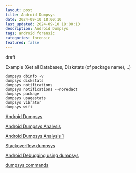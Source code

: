 ```yaml
---
layout: post
title: Android Dumpsys
date: 2024-09-10 18:00:10
last_updated: 2024-09-10 18:00:10
description: Android Dumpsys
tags: android forensic
categories: forensic
featured: false
---
```


draft

Example (Get all Databases, Diskstats (of package name), ..)
````
dumpsys dbinfo -v 
dumpsys diskstats 
dumpsys notifications
dumpsys notifications --noredact
dumpsys package
dumpsys usagestats
dumpsys vibrator
dumpsys wifi

````

[Android Dumpsys]:https://developer.android.com/tools/dumpsys?hl=de "https://developer.android.com/tools/dumpsys?hl=de"
[Android Dumpsys]

[Android Dumpsys Analysis]:https://ccdcoe.org/uploads/2021/03/Android-Dumpsys-Analysis-to-Indicate-Driver-Distraction.pdf "https://ccdcoe.org/uploads/2021/03/Android-Dumpsys-Analysis-to-Indicate-Driver-Distraction.pdf"
[Android Dumpsys Analysis]

[Android Dumpsys Analysis 1]:https://ccdcoe.org/library/publications/android-dumpsys-analysis-to-indicate-driver-distraction/ "https://ccdcoe.org/library/publications/android-dumpsys-analysis-to-indicate-driver-distraction/"
[Android Dumpsys Analysis 1]

[Stackoverflow dumpsys]:https://stackoverflow.com/questions/11201659/whats-the-android-adb-shell-dumpsys-tool-and-what-are-its-benefits "https://stackoverflow.com/questions/11201659/whats-the-android-adb-shell-dumpsys-tool-and-what-are-its-benefits"
[Stackoverflow dumpsys]

[Android Debugging using dumpsys]:https://medium.com/make-android/android-debugging-using-dumpsys-9bf1de695dcc "https://medium.com/make-android/android-debugging-using-dumpsys-9bf1de695dcc"
[Android Debugging using dumpsys]



[dumpsys commands]:https://www.repeato.app/demystifying-adb-shells-dumpsys-command-and-its-benefits-for-android-development/ "https://www.repeato.app/demystifying-adb-shells-dumpsys-command-and-its-benefits-for-android-development/"
[dumpsys commands]



